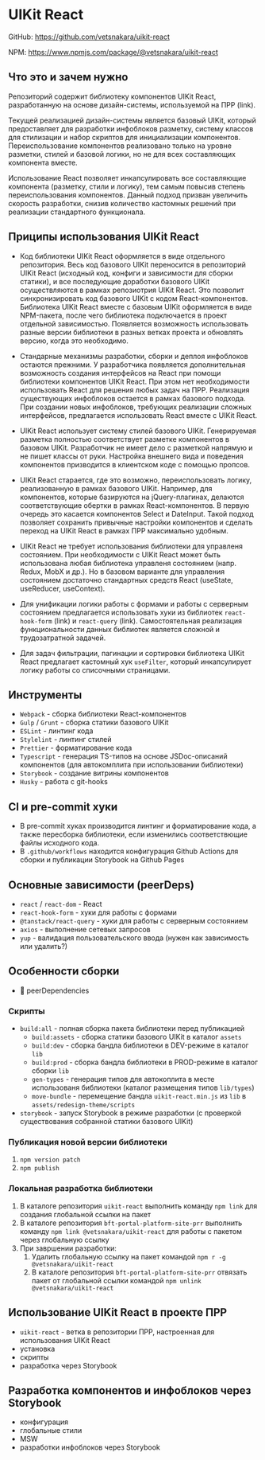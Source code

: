 # UIKit React

GitHub: https://github.com/vetsnakara/uikit-react

NPM: https://www.npmjs.com/package/@vetsnakara/uikit-react

## Что это и зачем нужно

Репозиторий содержит библиотекy компонентов UIKit React, разработанную на основе дизайн-системы, используемой на ПРР (link).

Текущей реализацией дизайн-системы является базовый UIKit, который предоставляет для разработки инфоблоков разметку, систему классов для стилизации и набор скриптов для инициализации компонентов. Переиспользование компонентов реализовано только на уровне разметки, стилей и базовой логики, но не для всех составляющих компонента вместе.

Использование React позволяет инкапсулировать все составляющие компонента (разметку, стили и логику), тем самым повысив степень переиспользования компонентов. Данный подход призван увеличить скорость разработки, снизив количество кастомных решений при реализации стандартного функционала.

## Приципы использования UIKit React

-   Код библиотеки UIKit React оформляется в виде отдельного репозитория. Весь код базового UIKit переносится в репозиторий UIKit React (исходный код, конфиги и зависимости для сборки статики), и все последующие доработки базового UIKit осуществляются в рамках репозиотрия UIKit React. Это позволит синхронизировать код базового UIKit с кодом React-компонентов. Библиотека UIKit React вместе с базовым UIKit оформляется в виде NPM-пакета, после чего библиотека подключается в проект отдельной зависимостью. Появляется возможность использовать разные версии библиотеки в разных ветках проекта и обновлять версию, когда это необходимо.

-   Стандарные механизмы разработки, сборки и деплоя инфоблоков остаются прежними. У разработчика появляется дополнительная возможность создания интерфейсов на React при помощи библиотеки компонентов UIKit React. При этом нет необходимости использовать React для решения любых задач на ПРР. Реализация существующих инфоблоков остается в рамках базового подхода. При создании новых инфоблоков, требующих реализации сложных интерфейсов, предлагается использовать React вместе с UIKit React.

-   UIKit React использует систему стилей базового UIKit. Генерируемая разметка полностью соответствует разметке компонентов в базовом UIKit. Разработчик не имеет дело с разметкой напрямую и не пишет классы от руки. Настройка внешнего вида и поведения компонентов призводится в клиентском коде с помощью пропсов.

-   UIKit React старается, где это возможно, переиспользовать логику, реализованную в рамках базового UIKit. Например, для компонентов, которые базируются на jQuery-плагинах, делаются соответствующие обертки в рамках React-компонентов. В первую очередь это касается компонентов Select и DateInput. Такой подход позволяет сохранить привычные настройки компонентов и сделать переход на UIKit React в рамках ПРР максимально удобным.

-   UIKit React не требует использования библиотеки для управленя состоянием. При необходимости с UIKit React может быть использована любая библиотека управленя состоянием (напр. Redux, MobX и др.). Но в базовом варианте для управления состоянием достаточно стандартных средств React (useState, useReducer, useContext).

-   Для унификации логики работы с формами и работы с серверным состоянием предлагается использовать хуки из библиотек `react-hook-form` (link) и `react-query` (link). Самостоятельная реализация функциональности данных библиотек является сложной и трудозатратной задачей.

-   Для задач фильтрации, пагинации и сортировки библиотека UIKit React предлагает кастомный хук `useFilter`, который инкапсулирует логику работы со списочными страницами.

## Инструменты

-   `Webpack` - сборка библиотеки React-компонентов
-   `Gulp` / `Grunt` - сборка статики базового UIKit
-   `ESLint` - линтинг кода
-   `Stylelint` - линтинг стилей
-   `Prettier` - форматирование кода
-   `Typescript` - генерация TS-типов на основе JSDoc-описаний компонентов (для автокомплита при использовании библиотеки)
-   `Storybook` - создание витрины компонентов
-   `Husky` - работа с git-hooks

## CI и pre-commit хуки

-   В pre-commit хуках производится линтинг и форматирование кода, а также пересборка библиотеки, если изменились соответствющие файлы исходного кода.
-   В `.github/workflows` находится конфигурация Github Actions для сборки и публикации Storybook на Github Pages

## Основные зависимости (peerDeps)

-   `react` / `react-dom` - React
-   `react-hook-form` - хуки для работы с формами
-   `@tanstack/react-query` - хуки для работы с серверным состоянием
-   `axios` - выполнение сетевых запросов
-   `yup` - валидация пользовательского ввода (нужен как зависимость или удалить?)

## Особенности сборки

-   🛑 peerDependencies

### Скрипты

-   `build:all` - полная сборка пакета библиотеки перед публикацией
    -   `build:assets` - сборка статики базового UIKit в каталог `assets`
    -   `build:dev` - сборка бандла библиотеки в DEV-режиме в каталог `lib`
    -   `build:prod` - сборка бандла библиотеки в PROD-режиме в каталог сборки `lib`
    -   `gen-types` - генерация типов для автокоплита в месте использованя библиотеки (каталог размещения типов `lib/types`)
    -   `move-bundle` - перемещение бандла `uikit-react.min.js` из `lib` в `assets/redesign-theme/scripts`
-   `storybook` - запуск Storybook в режиме разработки (с проверкой существования собранной статики базового UIKit)

### Публикация новой версии библиотеки

1. `npm version patch`
1. `npm publish`

### Локальная разработка библиотеки

1. В каталоге репозитория `uikit-react` выполнить команду `npm link` для создания глобальной ссылки на пакет
1. В каталоге репозитория `bft-portal-platform-site-prr` выполнить команду `npm link @vetsnakara/uikit-react` для работы с пакетом через глобальную ссылку
1. При завршении разработки:
    1. Удалить глобальную ссылку на пакет командой `npm r -g @vetsnakara/uikit-react`
    1. В каталоге репозитория `bft-portal-platform-site-prr` отвязать пакет от глобальной ссылки командой `npm unlink @vetsnakara/uikit-react`

## Использование UIKit React в проекте ПРР

-   `uikit-react` - ветка в репозитории ПРР, настроенная для использования UIKit React
-   установка
-   скрипты
-   разработка через Storybook

## Разработка компонентов и инфоблоков через Storybook

-   конфигурация
-   глобальные стили
-   MSW
-   разработки инфоблоков через Storybook
